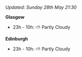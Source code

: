 *Updated: Sunday 28th May 21:30*

**Glasgow**

* 23h - 10h: :partly_sunny: Partly Cloudy

**Edinburgh**

* 23h - 10h: :partly_sunny: Partly Cloudy
